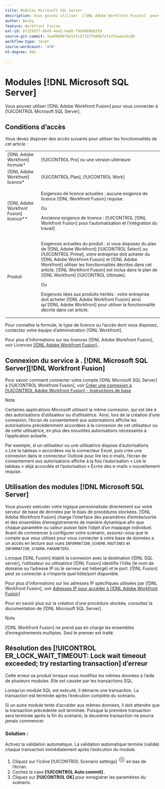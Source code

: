 ```yaml
---
title: Modules Microsoft SQL Server
description: Vous pouvez utiliser  [!DNL Adobe Workfront Fusion]  pour vous connecter à Microsoft SQL Server.
author: Becky
feature: Workfront Fusion
exl-id: 8f3293f7-8b45-4e42-8ad8-f9d4969b63fd
source-git-commit: 3aa896867bd143c67157fb886fafa37eaee2bc00
workflow-type: tm+mt
source-wordcount: '470'
ht-degree: 86%

---
```


# Modules [!DNL Microsoft SQL Server]

Vous pouvez utiliser [!DNL Adobe Workfront Fusion] pour vous connecter à [!UICONTROL Microsoft SQL Server].

## Conditions d’accès

Vous devez disposer des accès suivants pour utiliser les fonctionnalités de cet article :

<table style="table-layout:auto"> 
 <col> 
 <col> 
 <tbody> 
  <tr> 
   <td role="rowheader">[!DNL Adobe Workfront] formule*</td>
  <td> <p>[!UICONTROL Pro] ou une version ultérieure</p> </td>
  </tr> 
  <tr data-mc-conditions=""> 
   <td role="rowheader">[!DNL Adobe Workfront] licence*</td>
   <td> <p>[!UICONTROL Plan], [!UICONTROL Work]</p> </td> 
  </tr> 
  <tr> 
   <td role="rowheader">[!DNL Adobe Workfront Fusion] licence**</td> 
   <td>
   <p>Exigences de licence actuelles : aucune exigence de licence [!DNL Workfront Fusion] requise.</p>
   <p>Ou</p>
   <p>Ancienne exigence de licence : [!UICONTROL [!DNL Workfront Fusion] pour l’automatisation et l’intégration du travail] </p>
   </td> 
  </tr> 
  <tr> 
   <td role="rowheader">Produit</td> 
   <td>
   <p>Exigences actuelles du produit : si vous disposez du plan de [!DNL Adobe Workfront] [!UICONTROL Select] ou [!UICONTROL Prime], votre entreprise doit acheter du [!DNL Adobe Workfront Fusion] et [!DNL Adobe Workfront] utiliser les fonctionnalités décrites dans cet article. [!DNL Workfront Fusion] est inclus dans le plan de [!DNL Workfront] [!UICONTROL Ultimate].</p>
   <p>Ou</p>
   <p>Exigences liées aux produits hérités : votre entreprise doit acheter [!DNL Adobe Workfront Fusion] ainsi qu’[!DNL Adobe Workfront] pour utiliser la fonctionnalité décrite dans cet article.</p>
   </td> 
  </tr> 
 </tbody> 
</table>

Pour connaître la formule, le type de licence ou l’accès dont vous disposez, contactez votre équipe d’administration [!DNL Workfront].

Pour plus d’informations sur les licences [!DNL Adobe Workfront Fusion], voir Licences [[!DNL Adobe Workfront Fusion] ](/help/workfront-fusion/set-up-and-manage-workfront-fusion/licensing-operations-overview/license-automation-vs-integration.md).



## Connexion du service  à . [!DNL Microsoft SQL Server][!DNL Workfront Fusion]

Pour savoir comment connecter votre compte [!DNL Microsoft SQL Server] à [!UICONTROL Workfront Fusion], voir [Créer une connexion à [!UICONTROL Adobe Workfront Fusion] - Instructions de base](/help/workfront-fusion/create-scenarios/connect-to-apps/connect-to-fusion-general.md)

>[!NOTE]
>
>Certaines applications Microsoft utilisent la même connexion, qui est liée à des autorisations d’utilisateur ou d’utilisatrice. Ainsi, lors de la création d’une connexion, l’écran de consentement aux autorisations affiche les autorisations précédemment accordées à la connexion de cet utilisateur ou de cette utilisatrice, en plus des nouvelles autorisations nécessaires à l’application actuelle.
>
>Par exemple, si un utilisateur ou une utilisatrice dispose d’autorisations « Lire le tableau » accordées via le connecteur Excel, puis crée une connexion dans le connecteur Outlook pour lire les e-mails, l’écran de consentement aux autorisations affiche à la fois l’autorisation « Lire le tableau » déjà accordée et l’autorisation « Écrire des e-mails » nouvellement requise.

## Utilisation des modules [!DNL Microsoft SQL Server]

Vous pouvez exécuter votre logique personnalisée directement sur votre serveur de base de données par le biais de procédures stockées. [!DNL Adobe Workfront Fusion] charge l’interface des paramètres d’entrée/sortie et des ensembles d’enregistrements de manière dynamique afin que chaque paramètre ou valeur puisse faire l’objet d’un mappage individuel. Avant de commencer à configurer votre scénario, assurez-vous que le compte que vous utilisez pour vous connecter à votre base de données a un accès en lecture aux vues `INFORMATION_SCHEMA.ROUTINES` et `INFORMATION_SCHEMA.PARAMETERS`.

Lorsque [!DNL Fusion] établit la connexion avec la destination [!DNL SQL server], l’utilisateur ou utilisatrice [!DNL Fusion] identifie l’hôte (le nom de domaine ou l’adresse IP où le serveur est hébergé) et le port. [!DNL Fusion] peut se connecter à n’importe quel hôte/port disponible.

Pour plus d’informations sur les adresses IP spécifiques utilisées par [!DNL Workfront Fusion], voir [Adresses IP pour accéder à  [!DNL Adobe Workfront Fusion]](/help/workfront-fusion/set-up-and-manage-workfront-fusion/set-up-and-manage-orgs-and-teams/set-up-orgs-teams-and-users/set-up-ip-addresses-for-fusion.md)

Pour en savoir plus sur la création d’une procédure stockée, consultez la documentation de [!DNL Microsoft SQL Server].

>[!NOTE]
>
>[!DNL Workfront Fusion] ne prend pas en charge les ensembles d’enregistrements multiples. Seul le premier est traité.

## Résolution des [!UICONTROL ER_LOCK_WAIT_TIMEOUT: Lock wait timeout exceeded; try restarting transaction] d’erreur

Cette erreur se produit lorsque vous modifiez les mêmes données à l’aide de plusieurs modules. Elle est causée par les transactions SQL.

Lorsqu’un module SQL est exécuté, il démarre une transaction. La transaction est terminée après l’exécution complète du scénario.

Si un autre module tente d’accéder aux mêmes données, il doit attendre que la transaction précédente soit terminée. Puisque la première transaction sera terminée après la fin du scénario, la deuxième transaction ne pourra jamais commencer.

### Solution :

Activez la validation automatique. La validation automatique termine (valide) chaque transaction immédiatement après l’exécution du module.

1. Cliquez sur l’icône [!UICONTROL Scenario settings] ![icône des paramètres de scénario](/help/workfront-fusion/references/apps-and-modules/assets/scenario-settings-icon.png) en bas de l’écran.
1. Cochez la case **[!UICONTROL Auto commit]** .
1. Cliquez sur **[!UICONTROL OK]** pour enregistrer les paramètres du scénario.
